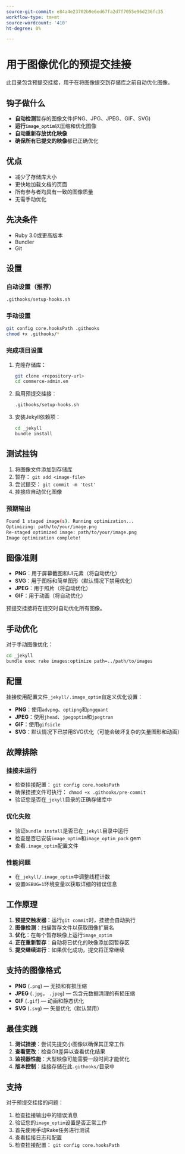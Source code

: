 ```yaml
---
source-git-commit: e84a4e23702b9e6ed67fa2d7f7055e96d236fc35
workflow-type: tm+mt
source-wordcount: '410'
ht-degree: 0%

---
```

# 用于图像优化的预提交挂接

此目录包含预提交挂接，用于在将图像提交到存储库之前自动优化图像。

## 钩子做什么

- **自动检测**&#x200B;暂存的图像文件(PNG、JPG、JPEG、GIF、SVG)
- **运行`image_optim`**&#x200B;以压缩和优化图像
- **自动重新存放优化映像**
- **确保所有已提交的映像**&#x200B;都已正确优化

## 优点

- 减少了存储库大小
- 更快地加载文档的页面
- 所有参与者均具有一致的图像质量
- 无需手动优化

## 先决条件

- Ruby 3.0或更高版本
- Bundler
- Git

## 设置

### 自动设置（推荐）

```bash
.githooks/setup-hooks.sh
```

### 手动设置

```bash
git config core.hooksPath .githooks
chmod +x .githooks/*
```

### 完成项目设置

1. 克隆存储库：

   ```bash
   git clone <repository-url>
   cd commerce-admin.en
   ```

2. 启用预提交挂接：

   ```bash
   .githooks/setup-hooks.sh
   ```

3. 安装Jekyll依赖项：

   ```bash
   cd _jekyll
   bundle install
   ```

## 测试挂钩

1. 将图像文件添加到存储库
2. 暂存： `git add <image-file>`
3. 尝试提交： `git commit -m 'test'`
4. 挂接应自动优化图像

### 预期输出

```bash
Found 1 staged image(s). Running optimization...
Optimizing: path/to/your/image.png
Re-staged optimized image: path/to/your/image.png
Image optimization complete!
```

## 图像准则

- **PNG**：用于屏幕截图和UI元素（将自动优化）
- **SVG**：用于图标和简单图形（默认情况下禁用优化）
- **JPEG**：用于照片（将自动优化）
- **GIF**：用于动画（将自动优化）

预提交挂接将在提交时自动优化所有图像。

## 手动优化

对于手动图像优化：

```bash
cd _jekyll
bundle exec rake images:optimize path=../path/to/images
```

## 配置

挂接使用配置文件`_jekyll/.image_optim`自定义优化设置：

- **PNG**：使用`advpng`、`optipng`和`pngquant`
- **JPEG**：使用`jhead`、`jpegoptim`和`jpegtran`
- **GIF**：使用`gifsicle`
- **SVG**：默认情况下已禁用SVG优化（可能会破坏复杂的矢量图形和动画）

## 故障排除

### 挂接未运行

- 检查挂接配置： `git config core.hooksPath`
- 确保挂接文件可执行： `chmod +x .githooks/pre-commit`
- 验证您是否在`_jekyll`目录的正确存储库中

### 优化失败

- 验证`bundle install`是否已在`_jekyll`目录中运行
- 检查是否已安装`image_optim`和`image_optim_pack` gem
- 查看`.image_optim`配置文件

### 性能问题

- 在`_jekyll/.image_optim`中调整线程计数
- 设置`DEBUG=1`环境变量以获取详细的错误信息

## 工作原理

1. **预提交触发器**：运行`git commit`时，挂接会自动执行
2. **图像检测**：扫描暂存文件以获取图像扩展名
3. **优化**：在每个暂存映像上运行`image_optim`
4. **正在重新暂存**：自动将已优化的映像添加回暂存区
5. **提交继续进行**：如果优化成功，提交将正常继续

## 支持的图像格式

- **PNG** (`.png`) — 无损和有损压缩
- **JPEG** (`.jpg`， `.jpeg`) — 包含元数据清理的有损压缩
- **GIF** (`.gif`) — 动画和静态优化
- **SVG** (`.svg`) — 矢量优化（默认禁用）

## 最佳实践

1. **测试挂接**：尝试先提交小图像以确保其正常工作
2. **查看更改**：检查Git差异以查看优化结果
3. **监视器性能**：大型映像可能需要一段时间才能优化
4. **版本控制**：挂接存储在此`.githooks/`目录中

## 支持

对于预提交挂接的问题：

1. 检查挂接输出中的错误消息
2. 验证您的`image_optim`设置是否正常工作
3. 首先使用手动Rake任务进行测试
4. 查看挂接日志和配置
5. 检查挂接配置： `git config core.hooksPath`
